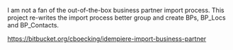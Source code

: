 I am not a fan of the out-of-the-box business partner import process. This project re-writes the import process better group and create BPs, BP_Locs and BP_Contacts.

<https://bitbucket.org/cboecking/idempiere-import-business-partner>